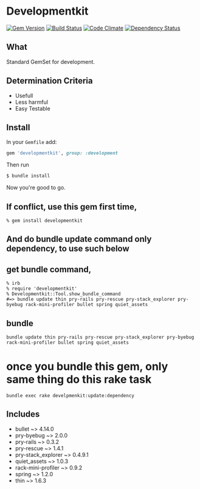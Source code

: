 # Developmentkit

[![Gem Version](https://badge.fury.io/rb/developmentkit.svg?style=flat)](http://badge.fury.io/rb/developmentkit)
[![Build Status](https://travis-ci.org/tetuyoko/developmentkit.svg?style=flat)](https://travis-ci.org/tetuyoko/developmentkit)
[![Code Climate](https://codeclimate.com/github/tetuyoko/developmentkit/badges/gpa.svg?style=flat)](https://codeclimate.com/github/tetuyoko/developmentkit)
[![Dependency Status](https://gemnasium.com/tetuyoko/developmentkit.svg?style=flat)](https://gemnasium.com/tetuyoko/developmentkit)

## What
Standard GemSet for development.

## Determination Criteria
 * Usefull
 * Less harmful
 * Easy Testable

## Install

In your `Gemfile` add:

```ruby
gem 'developmentkit', group: :development
```

Then run

```sh
$ bundle install
```

Now you're good to go.

## If conflict, use this gem first time, 

```
% gem install developmentkit
```

## And do bundle update command only dependency, to use such below
## get bundle command,
```
% irb
% require 'developmentkit'
% Developmentkit::Tool.show_bundle_command
#=> bundle update thin pry-rails pry-rescue pry-stack_explorer pry-byebug rack-mini-profiler bullet spring quiet_assets
```

## bundle
```
bundle update thin pry-rails pry-rescue pry-stack_explorer pry-byebug rack-mini-profiler bullet spring quiet_assets
```

# once you bundle this gem, only same thing do this rake task
```
bundle exec rake develpmenkit:update:dependency
```


## Includes
* bullet ~> 4.14.0
* pry-byebug ~> 2.0.0
* pry-rails ~> 0.3.2
* pry-rescue ~> 1.4.1
* pry-stack_explorer ~> 0.4.9.1
* quiet_assets ~> 1.0.3
* rack-mini-profiler ~> 0.9.2
* spring ~> 1.2.0
* thin ~> 1.6.3

